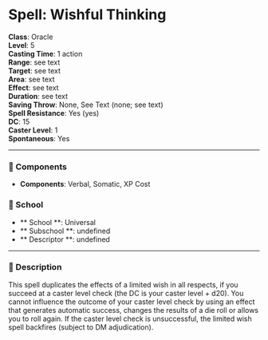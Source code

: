 
# Spell: Wishful Thinking
**Class**: Oracle  
**Level**: 5  
**Casting Time**: 1 action  
**Range**: see text  
**Target**: see text  
**Area**: see text  
**Effect**: see text  
**Duration**: see text  
**Saving Throw**: None, See Text (none; see text)  
**Spell Resistance**: Yes (yes)  
**DC**: 15  
**Caster Level**: 1  
**Spontaneous**: Yes

---

### 🔮 Components
- **Components**: Verbal, Somatic, XP Cost

### 🏫 School
- ** School **: Universal
- ** Subschool **: undefined
- ** Descriptor **: undefined
---

### 📜 Description
This spell duplicates the effects of a limited wish in all respects, if you succeed at a caster level check (the DC is your caster level + d20). You cannot influence the outcome of your caster level check by using an effect that generates automatic success, changes the results of a die roll or allows you to roll again. If the caster level check is unsuccessful, the limited wish spell backfires (subject to DM adjudication).
